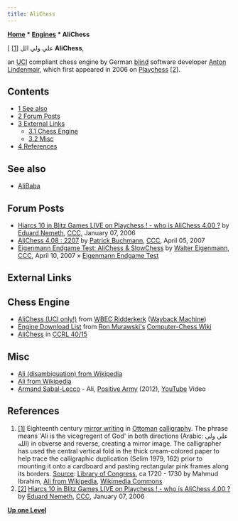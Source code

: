 ```yaml
---
title: AliChess
---
```

**[Home](Home "Home") * [Engines](Engines "Engines") * AliChess**

\[ علي ولي الل <a id="cite-note-1" href="#cite-ref-1">[1]</a>
**AliChess**,

an [UCI](UCI "UCI") compliant chess engine by German [blind](https://en.wikipedia.org/wiki/Visual_impairment) software developer [Anton Lindenmair](Anton_Lindenmair "Anton Lindenmair"), which first appeared in 2006 on [Playchess](index.php?title=Playchess&action=edit&redlink=1 "Playchess (page does not exist)") <a id="cite-note-2" href="#cite-ref-2">[2]</a>.

## Contents

- [1 See also](#see-also)
- [2 Forum Posts](#forum-posts)
- [3 External Links](#external-links)
  - [3.1 Chess Engine](#chess-engine)
  - [3.2 Misc](#misc)
- [4 References](#references)

## See also

- [AliBaba](AliBaba "AliBaba")

## Forum Posts

- [Hiarcs 10 in Blitz Games LIVE on Playchess ! - who is AliChess 4.00 ?](https://www.stmintz.com/ccc/index.php?id=477685) by [Eduard Nemeth](index.php?title=Eduard_Nemeth&action=edit&redlink=1 "Eduard Nemeth (page does not exist)"), [CCC](CCC "CCC"), January 07, 2006
- [AliChess 4.08 : 2207](http://www.talkchess.com/forum/viewtopic.php?t=12886) by [Patrick Buchmann](Patrick_Buchmann "Patrick Buchmann"), [CCC](CCC "CCC"), April 05, 2007
- [Eigenmann Endgame Test: AliChess & SlowChess](http://www.talkchess.com/forum/viewtopic.php?t=13004) by [Walter Eigenmann](index.php?title=Walter_Eigenmann&action=edit&redlink=1 "Walter Eigenmann (page does not exist)"), [CCC](CCC "CCC"), April 10, 2007 » [Eigenmann Endgame Test](index.php?title=Eigenmann_Endgame_Test&action=edit&redlink=1 "Eigenmann Endgame Test (page does not exist)")

## External Links

## Chess Engine

- [AliChess (UCI only!)](https://web.archive.org/web/20130818145144/http://wbec-ridderkerk.nl/html/details1/AliChess.html) from [WBEC Ridderkerk](WBEC "WBEC") ([Wayback Machine](https://en.wikipedia.org/wiki/Wayback_Machine))
- [Engine Download List](http://www.computer-chess.org/doku.php?id=computer_chess:wiki:download:engine_download_list) from [Ron Murawski's](Ron_Murawski "Ron Murawski") [Computer-Chess Wiki](http://computer-chess.org/doku.php?id=home)
- [AliChess](http://www.computerchess.org.uk/ccrl/4040/cgi/compare_engines.cgi?family=AliChess&print=Rating+list&print=Results+table&print=LOS+table&print=Ponder+hit+table&print=Eval+difference+table&print=Comopp+gamenum+table&print=Overlap+table&print=Score+with+common+opponents) in [CCRL 40/15](CCRL "CCRL")

## Misc

- [Ali (disambiguation) from Wikipedia](<https://en.wikipedia.org/wiki/Ali_(disambiguation)>)
- [Ali from Wikipedia](https://en.wikipedia.org/wiki/Ali)
- [Armand Sabal-Lecco](Category:Armand_Sabal-Lecco "Category:Armand Sabal-Lecco") - Ali, [Positive Army](https://archive.vn/20130204203159/http://www.tribune2lartiste.com/actualite/le-nouvel-armand-sabal-lecco-est-la_281.html) (2012), [YouTube](https://en.wikipedia.org/wiki/YouTube) Video

## References

1. <a id="cite-ref-1" href="#cite-note-1">[1]</a> Eighteenth century [mirror writing](https://en.wikipedia.org/wiki/Mirror_writing) in [Ottoman](https://en.wikipedia.org/wiki/Ottoman_Empire) [calligraphy](https://en.wikipedia.org/wiki/Calligraphy). The phrase means 'Ali is the vicegregent of God' in both directions (Arabic: علي ولي الله) in obverse and reverse, creating a mirror image. The calligrapher has used the central vertical fold in the thick cream-colored paper to help trace the calligraphic duplication (Selim 1979, 162) prior to mounting it onto a cardboard and pasting rectangular pink frames along its borders. [Source](<http://memory.loc.gov/cgi-bin/query/h?intldl/ascsbib:@field(DOCID+@lit(ascs000006))>): [Library of Congress](https://en.wikipedia.org/wiki/Library_of_Congress), ca 1720 - 1730 by Mahmud Ibrahim, [Ali from Wikipedia](https://en.wikipedia.org/wiki/Ali), [Wikimedia Commons](https://en.wikipedia.org/wiki/Wikimedia_Commons)
1. <a id="cite-ref-2" href="#cite-note-2">[2]</a> [Hiarcs 10 in Blitz Games LIVE on Playchess ! - who is AliChess 4.00 ?](https://www.stmintz.com/ccc/index.php?id=477685) by [Eduard Nemeth](index.php?title=Eduard_Nemeth&action=edit&redlink=1 "Eduard Nemeth (page does not exist)"), [CCC](CCC "CCC"), January 07, 2006

**[Up one Level](Engines "Engines")**

